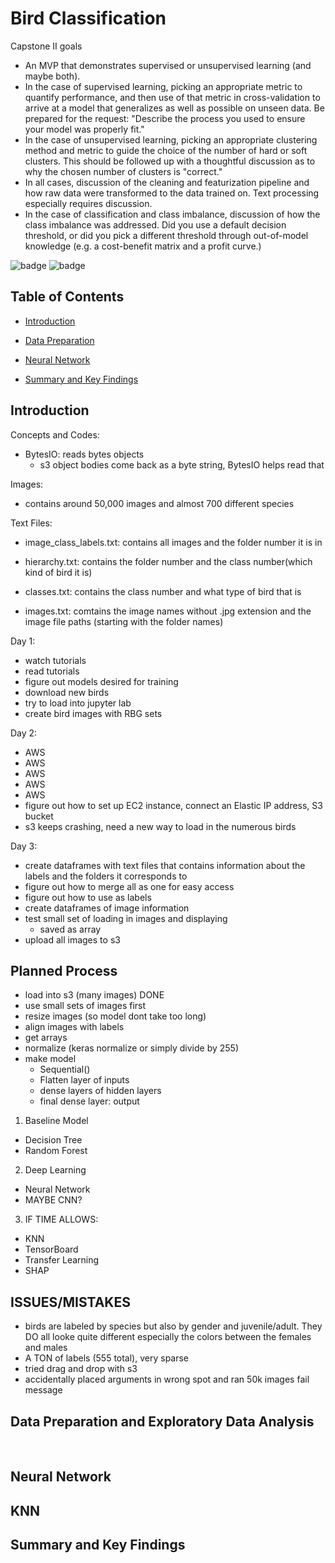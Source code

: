 # Bird Classification

Capstone II goals

- An MVP that demonstrates supervised or unsupervised learning (and maybe both).
- In the case of supervised learning, picking an appropriate metric to quantify performance, and then use of that metric in cross-validation to arrive at a model that generalizes as well as possible on unseen data. Be prepared for the request: "Describe the process you used to ensure your model was properly fit."
- In the case of unsupervised learning, picking an appropriate clustering method and metric to guide the choice of the number of hard or soft clusters. This should be followed up with a thoughtful discussion as to why the chosen number of clusters is "correct."
- In all cases, discussion of the cleaning and featurization pipeline and how raw data were transformed to the data trained on. Text processing especially requires discussion.
- In the case of classification and class imbalance, discussion of how the class imbalance was addressed. Did you use a default decision threshold, or did you pick a different threshold through out-of-model knowledge (e.g. a cost-benefit matrix and a profit curve.)

![badge](https://img.shields.io/badge/last%20modified-may%20%202020-success)
![badge](https://img.shields.io/badge/status-in%20progress-yellow)

## Table of Contents

- <a href="https://github.com/cwong690/bird-classifcation">Introduction</a> 
- <a href="https://github.com/cwong690/bird-classifcation">Data Preparation</a> 

- <a href="https://github.com/cwong690/bird-classifcation">Neural Network</a> 
- <a href="https://github.com/cwong690/bird-classifcation">Summary and Key Findings</a>


## Introduction

<!-- The data was pulled from the [The National UFO Reporting Center Online Database](http://www.nuforc.org/webreports.html).   -->

Concepts and Codes:

- BytesIO: reads bytes objects
    - s3 object bodies come back as a byte string, BytesIO helps read that

Images:

- contains around 50,000 images and almost 700 different species

Text Files:

- image_class_labels.txt: contains all images and the folder number it is in
- hierarchy.txt: contains the folder number and the class number(which kind of bird it is)
- classes.txt: contains the class number and what type of bird that is

- images.txt: comtains the image names without .jpg extension and the image file paths (starting with the folder names)

Day 1:

- watch tutorials
- read tutorials
- figure out models desired for training
- download new birds
- try to load into jupyter lab
- create bird images with RBG sets

Day 2:

- AWS
- AWS
- AWS
- AWS
- AWS
- figure out how to set up EC2 instance, connect an Elastic IP address, S3 bucket
- s3 keeps crashing, need a new way to load in the numerous birds

Day 3:

- create dataframes with text files that contains information about the labels and the folders it corresponds to
- figure out how to merge all as one for easy access
- figure out how to use as labels
- create dataframes of image information
- test small set of loading in images and displaying
    - saved as array
- upload all images to s3

## Planned Process

- load into s3 (many images) DONE
- use small sets of images first
- resize images (so model dont take too long)
- align images with labels
- get arrays
- normalize (keras normalize or simply divide by 255)
- make model
    - Sequential()
    - Flatten layer of inputs
    - dense layers of hidden layers
    - final dense layer: output
    
1. Baseline Model
- Decision Tree
- Random Forest

2. Deep Learning
- Neural Network
- MAYBE CNN?

3. IF TIME ALLOWS:
- KNN
- TensorBoard
- Transfer Learning
- SHAP

## ISSUES/MISTAKES

- birds are labeled by species but also by gender and juvenile/adult. They DO all looke quite different especially the colors between the females and males
- A TON of labels (555 total), very sparse
- tried drag and drop with s3
- accidentally placed arguments in wrong spot and ran 50k images fail message

## Data Preparation and Exploratory Data Analysis

<!-- <details>
    <summary>summary</summary>
    <img alt="Data" src=''>
</details>
    
<details>
    <summary>summary</summary>
    <img alt="Data" src=''>
</details>     -->
    
<br> 


<!-- <img alt="shapes" src='' style='width: 600px;'> -->


## Neural Network




## KNN
<!-- 
<img alt="" src=''>

<img alt="" src=''> -->

## Summary and Key Findings


<!-- <img alt="" src=''> -->